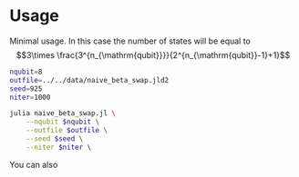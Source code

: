 # Usage

Minimal usage. In this case the number of states will be equal to
$$3\times \frac{3^{n_{\mathrm{qubit}}}}{2^{n_{\mathrm{qubit}}-1}+1}$$

```bash
nqubit=8
outfile=../../data/naive_beta_swap.jld2
seed=925
niter=1000

julia naive_beta_swap.jl \
    --nqubit $nqubit \
    --outfile $outfile \
    --seed $seed \
    --niter $niter \
```

You can also 
